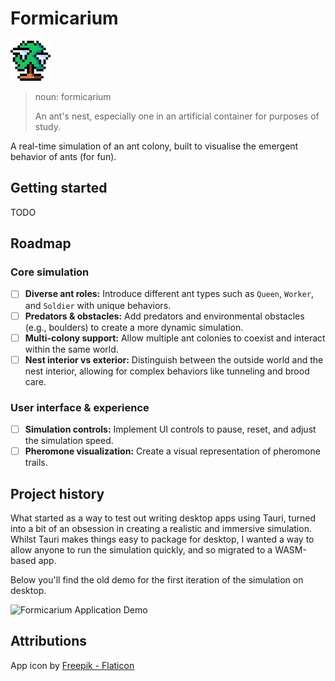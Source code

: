 # Formicarium

![Formicarium App Icon](packages/domain/static/icons/64x64.png)

> noun: formicarium
>
> An ant's nest, especially one in an artificial container for purposes of study.

A real-time simulation of an ant colony, built to visualise the emergent behavior of ants (for fun).

## Getting started

TODO

## Roadmap

### Core simulation
- [ ] **Diverse ant roles:** Introduce different ant types such as `Queen`, `Worker`, and `Soldier` with unique behaviors.
- [ ] **Predators & obstacles:** Add predators and environmental obstacles (e.g., boulders) to create a more dynamic simulation.
- [ ] **Multi-colony support:** Allow multiple ant colonies to coexist and interact within the same world.
- [ ] **Nest interior vs exterior:** Distinguish between the outside world and the nest interior, allowing for complex behaviors like tunneling and brood care.

### User interface & experience
- [ ] **Simulation controls:** Implement UI controls to pause, reset, and adjust the simulation speed.
- [ ] **Pheromone visualization:** Create a visual representation of pheromone trails.

## Project history

What started as a way to test out writing desktop apps using Tauri, turned into a bit of an obsession in creating a realistic and immersive simulation. Whilst Tauri makes things easy to package for desktop, I wanted a way to allow anyone to run the simulation quickly, and so migrated to a WASM-based app.

Below you'll find the old demo for the first iteration of the simulation on desktop.

![Formicarium Application Demo](docs/v1.0_demo.gif)

## Attributions

App icon by [Freepik - Flaticon](https://www.flaticon.com/authors/freepik)
